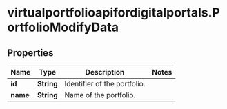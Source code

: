# virtualportfolioapifordigitalportals.PortfolioModifyData

## Properties

Name | Type | Description | Notes
------------ | ------------- | ------------- | -------------
**id** | **String** | Identifier of the portfolio. | 
**name** | **String** | Name of the portfolio. | 


